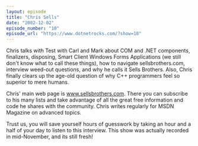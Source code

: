 ```yaml
---
layout: episode
title: "Chris Sells"
date: "2002-12-02"
episode_number: "10"
episode_url: "https://www.dotnetrocks.com/?show=10"
---
```


Chris talks with Test with Carl and Mark about COM and .NET components, finalizers, disposing, Smart Client Windows Forms Applications (we still don't know what to call these things), how to navigate sellsbrothers.com, interview weed-out questions, and why he calls it Sells Brothers. Also, Chris finally clears up the age-old question of why C++ programmers feel so superior to mere humans. 

Chris' main web page is www.sellsbrothers.com. There you can subscribe to his many lists and take advantage of all the great free information and code he shares with the community. Chris writes regularly for MSDN Magazine on advanced topics. 

Trust us, you will save yourself hours of guesswork by taking an hour and a half of your day to listen to this interview. This show was actually recorded in mid-November, and its still fresh!
